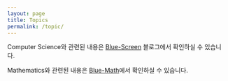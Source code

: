 ```yaml
---
layout: page
title: Topics
permalink: /topic/
---
```


Computer Science와 관련된 내용은 [Blue-Screen](https://bluehorn07.github.io/computer_science/) 블로그에서 확인하실 수 있습니다.

Mathematics와 관련된 내용은 [Blue-Math](https://bluehorn07.github.io/mathematics/)에서 확인하실 수 있습니다.


